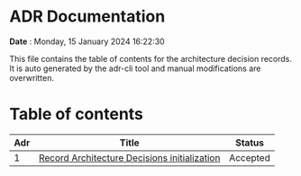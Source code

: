 # ADR Documentation

__Date__ : Monday, 15 January 2024 16:22:30

This file contains the table of contents for the architecture decision records.
It is auto generated by the adr-cli tool and manual modifications are overwritten.

# Table of contents

| Adr | Title | Status |
| --- | ----- | ------ |
| 1 | [Record Architecture Decisions initialization](..\docs\adr\00001-record-architecture-decisions-initialization) | Accepted |

